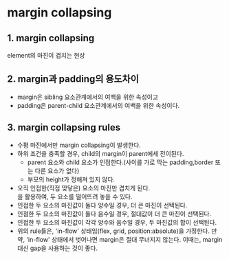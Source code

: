 # margin collapsing

## 1. margin collapsing
element의 마진이 겹치는 현상
## 2. margin과 padding의 용도차이
- margin은 sibling 요소관계에서의 여백을 위한 속성이고
- padding은 parent-child 요소관계에서의 여백을 위한 속성이다.
## 3. margin collapsing rules
- 수평 마진에서만 margin collapsing이 발생한다.
- 하위 조건을 충족할 경우, child의 margin이 parent에세 전이된다.
  - parent 요소와 child 요소가 인접한다.(사이를 가로 막는 padding,border 또는 다른 요소가 없다)
  - 부모의 height가 정해져 있지 않다.
- 오직 인접한(직접 맞닿은) 요소의 마진만 겹치게 된다. <br/>을 활용하여, 두 요소를 떨어뜨려 놓을 수 있다.
- 인접한 두 요소의 마진값이 둘다 양수일 경우, 더 큰 마진이 선택된다.
- 인점한 두 요소의 마진값이 둘다 음수일 경우, 절대값이 더 큰 마진이 선택된다.
- 인접한 두 요소의 마진값이 각각 양수와 음수일 경우, 두 마진값의 합이 선택된다.
- 위의 rule들은, 'in-flow' 상태임(flex, grid, position:absolute)을 가정한다. 
만약, 'in-flow' 상태에서 벗어나면 margin은 절대 무너지지 않는다. 이때는, margin 대신 gap을 사용하는 것이 좋다.
